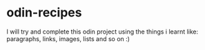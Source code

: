 # odin-recipes
I will try and complete this odin project using the things i learnt like:
paragraphs, links, images, lists and so on :)
